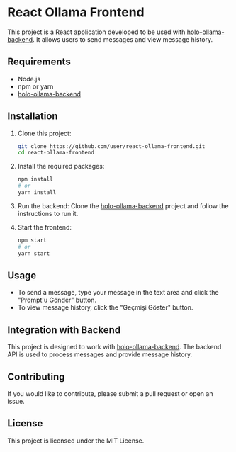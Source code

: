 # React Ollama Frontend

This project is a React application developed to be used with [holo-ollama-backend](https://github.com/metalfury/holo-ollama-backend). It allows users to send messages and view message history.

## Requirements

- Node.js
- npm or yarn
- [holo-ollama-backend](https://github.com/metalfury/holo-ollama-backend)

## Installation

1. Clone this project:
   ```bash
   git clone https://github.com/user/react-ollama-frontend.git
   cd react-ollama-frontend
   ```

2. Install the required packages:
   ```bash
   npm install
   # or
   yarn install
   ```

3. Run the backend:
   Clone the [holo-ollama-backend](https://github.com/metalfury/holo-ollama-backend) project and follow the instructions to run it.

4. Start the frontend:
   ```bash
   npm start
   # or
   yarn start
   ```

## Usage

- To send a message, type your message in the text area and click the "Prompt'u Gönder" button.
- To view message history, click the "Geçmişi Göster" button.

## Integration with Backend

This project is designed to work with [holo-ollama-backend](https://github.com/metalfury/holo-ollama-backend). The backend API is used to process messages and provide message history.

## Contributing

If you would like to contribute, please submit a pull request or open an issue.

## License

This project is licensed under the MIT License.